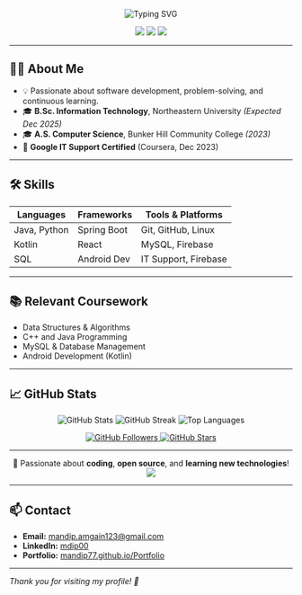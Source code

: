 <p align="center">
  <img src="https://readme-typing-svg.demolab.com?font=Fira+Code&pause=1000&color=0E99E1&center=true&vCenter=true&width=435&lines=Hi+there%2C+I'm+Mandip+Amgain!;Software+Developer;Tech+Enthusiast+%F0%9F%92%BB" alt="Typing SVG" />
</p>

<p align="center">
  <a href="mailto:mandip.amgain123@gmail.com"><img src="https://img.shields.io/badge/Email-D14836?style=for-the-badge&logo=gmail&logoColor=white"></a>
  <a href="https://www.linkedin.com/in/mdip00/"><img src="https://img.shields.io/badge/LinkedIn-mdip00-blue?style=for-the-badge&logo=linkedin"></a>
  <a href="https://mandip77.github.io/Portfolio/"><img src="https://img.shields.io/badge/Portfolio-Visit-ff69b4?style=for-the-badge"></a>
</p>

---

## 👨‍💻 About Me
- 💡 Passionate about software development, problem-solving, and continuous learning.
- 🎓 **B.Sc. Information Technology**, Northeastern University *(Expected Dec 2025)*
- 🎓 **A.S. Computer Science**, Bunker Hill Community College *(2023)*
- 🏅 **Google IT Support Certified** (Coursera, Dec 2023)

---

## 🛠️ Skills

| Languages      | Frameworks     | Tools & Platforms    |
| -------------- | -------------- | -------------------- |
| Java, Python   | Spring Boot    | Git, GitHub, Linux   |
| Kotlin         | React          | MySQL, Firebase      |
| SQL            | Android Dev    | IT Support, Firebase |

---

## 📚 Relevant Coursework
- Data Structures & Algorithms
- C++ and Java Programming
- MySQL & Database Management
- Android Development (Kotlin)

---

## 📈 GitHub Stats

<p align="center">
  <img src="https://github-readme-stats.vercel.app/api?username=Mandip77&show_icons=true&theme=radical" alt="GitHub Stats" />
  <img src="https://github-readme-streak-stats.demolab.com/?user=Mandip77&theme=radical" alt="GitHub Streak" />
  <img src="https://github-readme-stats.vercel.app/api/top-langs/?username=Mandip77&layout=compact&theme=radical" alt="Top Languages" />
</p>

<p align="center">
  <a href="https://github.com/Mandip77">
    <img src="https://img.shields.io/github/followers/Mandip77?label=Follow&style=social" alt="GitHub Followers" />
    <img src="https://img.shields.io/github/stars/Mandip77?style=social" alt="GitHub Stars" />
  </a>
</p>

<hr/>

<p align="center">
  🚀 Passionate about <b>coding</b>, <b>open source</b>, and <b>learning new technologies</b>!<br/>
  <img src="https://capsule-render.vercel.app/api?type=waving&color=gradient&height=100&section=footer"/>
</p>


---

## 📫 Contact

- **Email:** mandip.amgain123@gmail.com
- **LinkedIn:** [mdip00](https://www.linkedin.com/in/mdip00/)
- **Portfolio:** [mandip77.github.io/Portfolio](https://mandip77.github.io/Portfolio/)

---

*Thank you for visiting my profile! 🚀*
